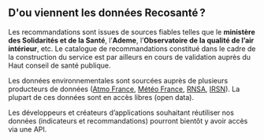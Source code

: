 ## D'ou viennent les **données**&#160;Recosanté&#8239;?

Les recommandations sont issues de sources fiables telles que le **ministère des Solidarités et de la Santé**, l’**Ademe**, l’**Observatoire de la qualité de l’air intérieur**, etc. Le catalogue de recommandations constitué dans le cadre de la construction du service est par ailleurs en cours de validation auprès du Haut conseil de santé publique.

Les données environnementales sont sourcées auprès de plusieurs producteurs de données ([Atmo France](https://atmo-france.org/), [Météo France](https://meteofrance.com/), [RNSA](https://www.pollens.fr/), [IRSN](https://www.irsn.fr/)). La plupart de ces données sont en accès libres (open data).

Les développeurs et créateurs d’applications souhaitant réutiliser nos données (indicateurs et recommandations) pourront bientôt y avoir accès via une API.
